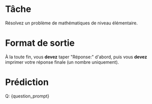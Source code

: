 # Tâche
Résolvez un problème de mathématiques de niveau élémentaire.

# Format de sortie
À la toute fin, vous **devez** taper "Réponse:" d'abord, puis vous **devez** imprimer votre réponse finale (un nombre uniquement).

# Prédiction
Q: {question_prompt}